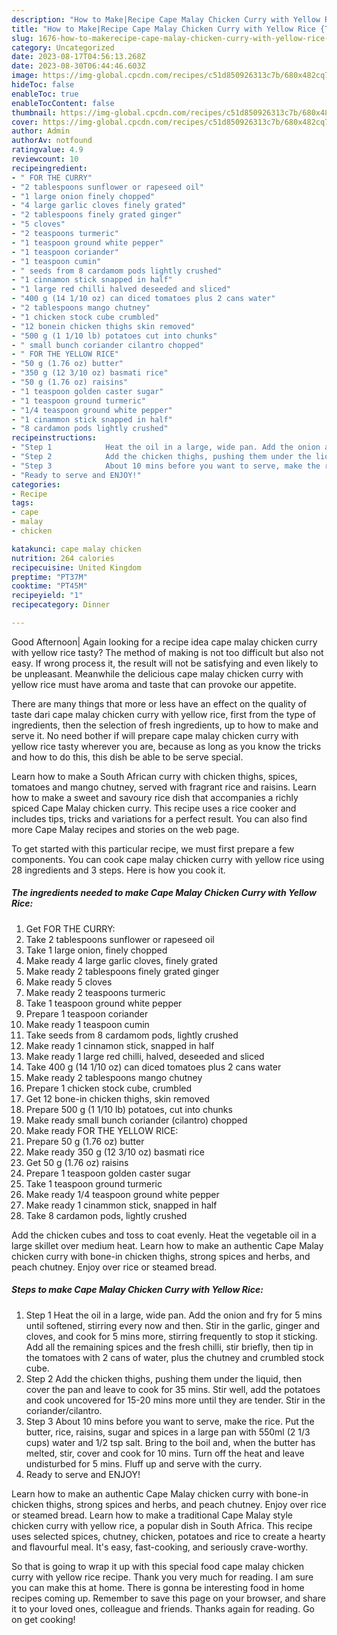 ```yaml
---
description: "How to Make|Recipe Cape Malay Chicken Curry with Yellow Rice {That is Simple"
title: "How to Make|Recipe Cape Malay Chicken Curry with Yellow Rice {That is Simple"
slug: 1676-how-to-makerecipe-cape-malay-chicken-curry-with-yellow-rice-that-is-simple
category: Uncategorized
date: 2023-08-17T04:56:13.268Z
date: 2023-08-30T06:44:46.603Z
image: https://img-global.cpcdn.com/recipes/c51d850926313c7b/680x482cq70/cape-malay-chicken-curry-with-yellow-rice-recipe-main-photo.jpg
hideToc: false
enableToc: true
enableTocContent: false
thumbnail: https://img-global.cpcdn.com/recipes/c51d850926313c7b/680x482cq70/cape-malay-chicken-curry-with-yellow-rice-recipe-main-photo.jpg
cover: https://img-global.cpcdn.com/recipes/c51d850926313c7b/680x482cq70/cape-malay-chicken-curry-with-yellow-rice-recipe-main-photo.jpg
author: Admin
authorAv: notfound
ratingvalue: 4.9
reviewcount: 10
recipeingredient:
- " FOR THE CURRY"
- "2 tablespoons sunflower or rapeseed oil"
- "1 large onion finely chopped"
- "4 large garlic cloves finely grated"
- "2 tablespoons finely grated ginger"
- "5 cloves"
- "2 teaspoons turmeric"
- "1 teaspoon ground white pepper"
- "1 teaspoon coriander"
- "1 teaspoon cumin"
- " seeds from 8 cardamom pods lightly crushed"
- "1 cinnamon stick snapped in half"
- "1 large red chilli halved deseeded and sliced"
- "400 g (14 1/10 oz) can diced tomatoes plus 2 cans water"
- "2 tablespoons mango chutney"
- "1 chicken stock cube crumbled"
- "12 bonein chicken thighs skin removed"
- "500 g (1 1/10 lb) potatoes cut into chunks"
- " small bunch coriander cilantro chopped"
- " FOR THE YELLOW RICE"
- "50 g (1.76 oz) butter"
- "350 g (12 3/10 oz) basmati rice"
- "50 g (1.76 oz) raisins"
- "1 teaspoon golden caster sugar"
- "1 teaspoon ground turmeric"
- "1/4 teaspoon ground white pepper"
- "1 cinammon stick snapped in half"
- "8 cardamon pods lightly crushed"
recipeinstructions:
- "Step 1            Heat the oil in a large, wide pan. Add the onion and fry for 5 mins until softened, stirring every now and then. Stir in the garlic, ginger and cloves, and cook for 5 mins more, stirring frequently to stop it sticking. Add all the remaining spices and the fresh chilli, stir briefly, then tip in the tomatoes with 2 cans of water, plus the chutney and crumbled stock cube."
- "Step 2            Add the chicken thighs, pushing them under the liquid, then cover the pan and leave to cook for 35 mins. Stir well, add the potatoes and cook uncovered for 15-20 mins more until they are tender. Stir in the coriander/cilantro."
- "Step 3            About 10 mins before you want to serve, make the rice. Put the butter, rice, raisins, sugar and spices in a large pan with 550ml (2 1/3 cups) water and 1/2 tsp salt. Bring to the boil and, when the butter has melted, stir, cover and cook for 10 mins. Turn off the heat and leave undisturbed for 5 mins. Fluff up and serve with the curry."
- "Ready to serve and ENJOY!"
categories:
- Recipe
tags:
- cape
- malay
- chicken

katakunci: cape malay chicken 
nutrition: 264 calories
recipecuisine: United Kingdom
preptime: "PT37M"
cooktime: "PT45M"
recipeyield: "1"
recipecategory: Dinner

---
```



Good Afternoon| Again looking for a recipe idea cape malay chicken curry with yellow rice tasty? The method of making is not too difficult but also not easy. If wrong process it, the result will not be satisfying and even likely to be unpleasant. Meanwhile the delicious cape malay chicken curry with yellow rice must have aroma and taste that can provoke our appetite.






There are many things that more or less have an effect on the quality of taste dari cape malay chicken curry with yellow rice, first from the type of ingredients, then the selection of fresh ingredients, up to how to make and serve it. No need bother if will prepare cape malay chicken curry with yellow rice tasty wherever you are, because as long as you know the tricks and how to do this, this dish be able to be serve special.


Learn how to make a South African curry with chicken thighs, spices, tomatoes and mango chutney, served with fragrant rice and raisins. Learn how to make a sweet and savoury rice dish that accompanies a richly spiced Cape Malay chicken curry. This recipe uses a rice cooker and includes tips, tricks and variations for a perfect result. You can also find more Cape Malay recipes and stories on the web page.


To get started with this particular recipe, we must first prepare a few components. You can cook cape malay chicken curry with yellow rice using 28 ingredients and 3 steps. Here is how you cook it.

<!--inarticleads1-->

##### The ingredients needed to make Cape Malay Chicken Curry with Yellow Rice:

1. Get  FOR THE CURRY:
1. Take 2 tablespoons sunflower or rapeseed oil
1. Take 1 large onion, finely chopped
1. Make ready 4 large garlic cloves, finely grated
1. Make ready 2 tablespoons finely grated ginger
1. Make ready 5 cloves
1. Make ready 2 teaspoons turmeric
1. Take 1 teaspoon ground white pepper
1. Prepare 1 teaspoon coriander
1. Make ready 1 teaspoon cumin
1. Take  seeds from 8 cardamom pods, lightly crushed
1. Make ready 1 cinnamon stick, snapped in half
1. Make ready 1 large red chilli, halved, deseeded and sliced
1. Take 400 g (14 1/10 oz) can diced tomatoes plus 2 cans water
1. Make ready 2 tablespoons mango chutney
1. Prepare 1 chicken stock cube, crumbled
1. Get 12 bone-in chicken thighs, skin removed
1. Prepare 500 g (1 1/10 lb) potatoes, cut into chunks
1. Make ready  small bunch coriander (cilantro) chopped
1. Make ready  FOR THE YELLOW RICE:
1. Prepare 50 g (1.76 oz) butter
1. Make ready 350 g (12 3/10 oz) basmati rice
1. Get 50 g (1.76 oz) raisins
1. Prepare 1 teaspoon golden caster sugar
1. Take 1 teaspoon ground turmeric
1. Make ready 1/4 teaspoon ground white pepper
1. Make ready 1 cinammon stick, snapped in half
1. Take 8 cardamon pods, lightly crushed


Add the chicken cubes and toss to coat evenly. Heat the vegetable oil in a large skillet over medium heat. Learn how to make an authentic Cape Malay chicken curry with bone-in chicken thighs, strong spices and herbs, and peach chutney. Enjoy over rice or steamed bread. 

<!--inarticleads2-->

##### Steps to make Cape Malay Chicken Curry with Yellow Rice:

1. Step 1            Heat the oil in a large, wide pan. Add the onion and fry for 5 mins until softened, stirring every now and then. Stir in the garlic, ginger and cloves, and cook for 5 mins more, stirring frequently to stop it sticking. Add all the remaining spices and the fresh chilli, stir briefly, then tip in the tomatoes with 2 cans of water, plus the chutney and crumbled stock cube.
1. Step 2            Add the chicken thighs, pushing them under the liquid, then cover the pan and leave to cook for 35 mins. Stir well, add the potatoes and cook uncovered for 15-20 mins more until they are tender. Stir in the coriander/cilantro.
1. Step 3            About 10 mins before you want to serve, make the rice. Put the butter, rice, raisins, sugar and spices in a large pan with 550ml (2 1/3 cups) water and 1/2 tsp salt. Bring to the boil and, when the butter has melted, stir, cover and cook for 10 mins. Turn off the heat and leave undisturbed for 5 mins. Fluff up and serve with the curry.
1. Ready to serve and ENJOY!

Learn how to make an authentic Cape Malay chicken curry with bone-in chicken thighs, strong spices and herbs, and peach chutney. Enjoy over rice or steamed bread. Learn how to make a traditional Cape Malay style chicken curry with yellow rice, a popular dish in South Africa. This recipe uses selected spices, chutney, chicken, potatoes and rice to create a hearty and flavourful meal. It&#39;s easy, fast-cooking, and seriously crave-worthy. 

So that is going to wrap it up with this special food cape malay chicken curry with yellow rice recipe. Thank you very much for reading. I am sure you can make this at home. There is gonna be interesting food in home recipes coming up. Remember to save this page on your browser, and share it to your loved ones, colleague and friends. Thanks again for reading. Go on get cooking!
